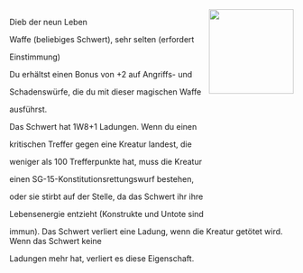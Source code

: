 <img src="Gegenstände/Dieb-der-neun-Leben.webp" align="right" width="150">

Dieb der neun Leben

Waffe (beliebiges Schwert), sehr selten (erfordert 

Einstimmung)

Du erhältst einen Bonus von +2 auf Angriffs- und 

Schadenswürfe, die du mit dieser magischen Waffe 

ausführst.

Das Schwert hat 1W8+1 Ladungen. Wenn du einen 

kritischen Treffer gegen eine Kreatur landest, die 

weniger als 100 Trefferpunkte hat, muss die Kreatur 

einen SG-15-Konstitutionsrettungswurf bestehen, 

oder sie stirbt auf der Stelle, da das Schwert ihr ihre 

Lebensenergie entzieht (Konstrukte und Untote sind

immun). Das Schwert verliert eine Ladung, wenn die Kreatur getötet wird. Wenn das Schwert keine 

Ladungen mehr hat, verliert es diese Eigenschaft.